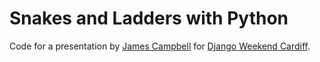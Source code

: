 # Snakes and Ladders with Python

Code for a presentation by [James Campbell](https://github.com/theref) for [Django Weekend Cardiff](https://djangoweekend.org/).
